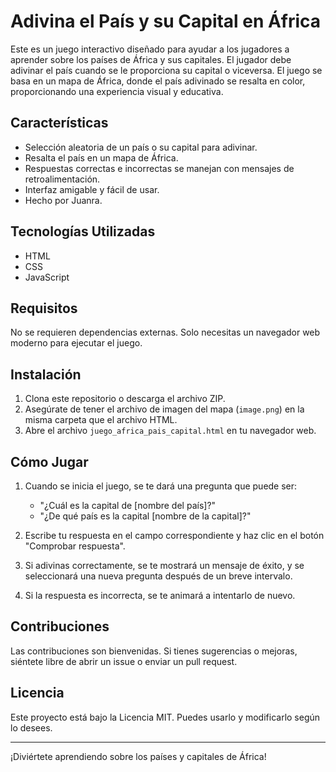# Adivina el País y su Capital en África

Este es un juego interactivo diseñado para ayudar a los jugadores a aprender sobre los países de África y sus capitales. El jugador debe adivinar el país cuando se le proporciona su capital o viceversa. El juego se basa en un mapa de África, donde el país adivinado se resalta en color, proporcionando una experiencia visual y educativa.

## Características

- Selección aleatoria de un país o su capital para adivinar.
- Resalta el país en un mapa de África.
- Respuestas correctas e incorrectas se manejan con mensajes de retroalimentación.
- Interfaz amigable y fácil de usar.
- Hecho por Juanra.

## Tecnologías Utilizadas

- HTML
- CSS
- JavaScript

## Requisitos

No se requieren dependencias externas. Solo necesitas un navegador web moderno para ejecutar el juego.

## Instalación

1. Clona este repositorio o descarga el archivo ZIP.
2. Asegúrate de tener el archivo de imagen del mapa (`image.png`) en la misma carpeta que el archivo HTML.
3. Abre el archivo `juego_africa_pais_capital.html` en tu navegador web.

## Cómo Jugar

1. Cuando se inicia el juego, se te dará una pregunta que puede ser:
   - "¿Cuál es la capital de [nombre del país]?"
   - "¿De qué país es la capital [nombre de la capital]?"

2. Escribe tu respuesta en el campo correspondiente y haz clic en el botón "Comprobar respuesta".
3. Si adivinas correctamente, se te mostrará un mensaje de éxito, y se seleccionará una nueva pregunta después de un breve intervalo. 
4. Si la respuesta es incorrecta, se te animará a intentarlo de nuevo.

## Contribuciones

Las contribuciones son bienvenidas. Si tienes sugerencias o mejoras, siéntete libre de abrir un issue o enviar un pull request.

## Licencia

Este proyecto está bajo la Licencia MIT. Puedes usarlo y modificarlo según lo desees.

---

¡Diviértete aprendiendo sobre los países y capitales de África!
